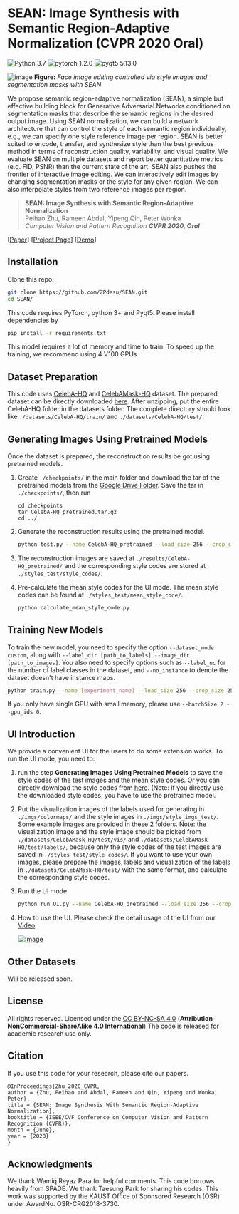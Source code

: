 # SEAN: Image Synthesis with Semantic Region-Adaptive Normalization (CVPR 2020 Oral)

![Python 3.7](https://img.shields.io/badge/python-3.7-green.svg?style=plastic)
![pytorch 1.2.0](https://img.shields.io/badge/pytorch-1.2.0-green.svg?style=plastic)
![pyqt5 5.13.0](https://img.shields.io/badge/pyqt5-5.13.0-green.svg?style=plastic)

![image](./docs/assets/Teaser.png)
**Figure:** *Face image editing controlled via style images and segmentation masks with SEAN*

We propose semantic region-adaptive normalization (SEAN), a simple but effective building block for Generative Adversarial Networks conditioned on segmentation masks that describe the semantic regions in the desired output image. Using SEAN normalization, we can build a network architecture that can control the style of each semantic region individually, e.g., we can specify one style reference image per region. SEAN is better suited to encode, transfer, and synthesize style than the best previous method in terms of reconstruction quality, variability, and visual quality. We evaluate SEAN on multiple datasets and report better quantitative metrics (e.g. FID, PSNR) than the current state of the art. SEAN also pushes the frontier of interactive image editing. We can interactively edit images by changing segmentation masks or the style for any given region. We can also interpolate styles from two reference images per region.

> **SEAN: Image Synthesis with Semantic Region-Adaptive Normalization** <br>
> Peihao Zhu, Rameen Abdal, Yipeng Qin, Peter Wonka <br>
> *Computer Vision and Pattern Recognition **CVPR 2020, Oral***


[[Paper](https://arxiv.org/pdf/1911.12861.pdf)]
[[Project Page](https://zpdesu.github.io/SEAN/)]
[[Demo](https://youtu.be/0Vbj9xFgoUw)]


## Installation

Clone this repo.
```bash
git clone https://github.com/ZPdesu/SEAN.git
cd SEAN/
```

This code requires PyTorch, python 3+ and Pyqt5. Please install dependencies by
```bash
pip install -r requirements.txt
```

This model requires a lot of memory and time to train. To speed up the training, we recommend using 4 V100 GPUs


## Dataset Preparation

This code uses [CelebA-HQ](https://github.com/tkarras/progressive_growing_of_gans) and [CelebAMask-HQ](https://github.com/switchablenorms/CelebAMask-HQ) dataset. The prepared dataset can be directly downloaded [here](https://drive.google.com/file/d/1TKhN9kDvJEcpbIarwsd1_fsTR2vGx6LC/view?usp=sharing). After unzipping, put the entire CelebA-HQ folder in the datasets folder. The complete directory should look like `./datasets/CelebA-HQ/train/` and `./datasets/CelebA-HQ/test/`.


## Generating Images Using Pretrained Models

Once the dataset is prepared, the reconstruction results be got using pretrained models.


1. Create `./checkpoints/` in the main folder and download the tar of the pretrained models from the [Google Drive Folder](https://drive.google.com/file/d/1UMgKGdVqlulfgOBV4Z0ajEwPdgt3_EDK/view?usp=sharing). Save the tar in `./checkpoints/`, then run

    ```
    cd checkpoints
    tar CelebA-HQ_pretrained.tar.gz
    cd ../
    ```

2. Generate the reconstruction results using the pretrained model.
	```bash
   python test.py --name CelebA-HQ_pretrained --load_size 256 --crop_size 256 --dataset_mode custom --label_dir datasets/CelebA-HQ/test/labels --image_dir datasets/CelebA-HQ/test/images --label_nc 19 --no_instance --gpu_ids 0
    ```

3. The reconstruction images are saved at `./results/CelebA-HQ_pretrained/` and the corresponding style codes are stored at `./styles_test/style_codes/`.

4. Pre-calculate the mean style codes for the UI mode. The mean style codes can be found at `./styles_test/mean_style_code/`.

	```bash
    python calculate_mean_style_code.py
    ```


## Training New Models

To train the new model, you need to specify the option `--dataset_mode custom`, along with `--label_dir [path_to_labels] --image_dir [path_to_images]`. You also need to specify options such as `--label_nc` for the number of label classes in the dataset, and `--no_instance` to denote the dataset doesn't have instance maps.


```bash
python train.py --name [experiment_name] --load_size 256 --crop_size 256 --dataset_mode custom --label_dir datasets/CelebA-HQ/train/labels --image_dir datasets/CelebA-HQ/train/images --label_nc 19 --no_instance --batchSize 32 --gpu_ids 0,1,2,3
```

If you only have single GPU with small memory, please use `--batchSize 2 --gpu_ids 0`.


## UI Introduction

We provide a convenient UI for the users to do some extension works. To run the UI mode, you need to:

1. run the step **Generating Images Using Pretrained Models** to save the style codes of the test images and the mean style codes. Or you can directly download the style codes from [here](https://drive.google.com/file/d/153U5q_CfwPM0V4wRP199BhD9niUuVW95/view?usp=sharing). (Note: if you directly use the downloaded style codes, you have to use the pretrained model.

2. Put the visualization images of the labels used for generating in `./imgs/colormaps/` and the style images in `./imgs/style_imgs_test/`. Some example images are provided in these 2 folders. Note: the visualization image and the style image should be picked from `./datasets/CelebAMask-HQ/test/vis/` and `./datasets/CelebAMask-HQ/test/labels/`, because only the style codes of the test images are saved in `./styles_test/style_codes/`. If you want to use your own images, please prepare the images, labels and visualization of the labels in `./datasets/CelebAMask-HQ/test/` with the same format, and calculate the corresponding style codes.

3. Run the UI mode

    ```bash
    python run_UI.py --name CelebA-HQ_pretrained --load_size 256 --crop_size 256 --dataset_mode custom --label_dir datasets/CelebA-HQ/test/labels --image_dir datasets/CelebA-HQ/test/images --label_nc 19 --no_instance --gpu_ids 0
    ```
4. How to use the UI. Please check the detail usage of the UI from our [Video](https://youtu.be/0Vbj9xFgoUw).

	[![image](./docs/assets/UI.png)](https://youtu.be/0Vbj9xFgoUw)

## Other Datasets
Will be released soon.

## License

All rights reserved. Licensed under the [CC BY-NC-SA 4.0](https://creativecommons.org/licenses/by-nc-sa/4.0/legalcode) (**Attribution-NonCommercial-ShareAlike 4.0 International**) The code is released for academic research use only.

## Citation
If you use this code for your research, please cite our papers.
```
@InProceedings{Zhu_2020_CVPR,
author = {Zhu, Peihao and Abdal, Rameen and Qin, Yipeng and Wonka, Peter},
title = {SEAN: Image Synthesis With Semantic Region-Adaptive Normalization},
booktitle = {IEEE/CVF Conference on Computer Vision and Pattern Recognition (CVPR)},
month = {June},
year = {2020}
}
```

## Acknowledgments
We thank Wamiq Reyaz Para for helpful comments. This code borrows heavily from SPADE. We thank Taesung Park for sharing his codes. This work was supported by the KAUST Office of Sponsored Research (OSR) under AwardNo. OSR-CRG2018-3730.
